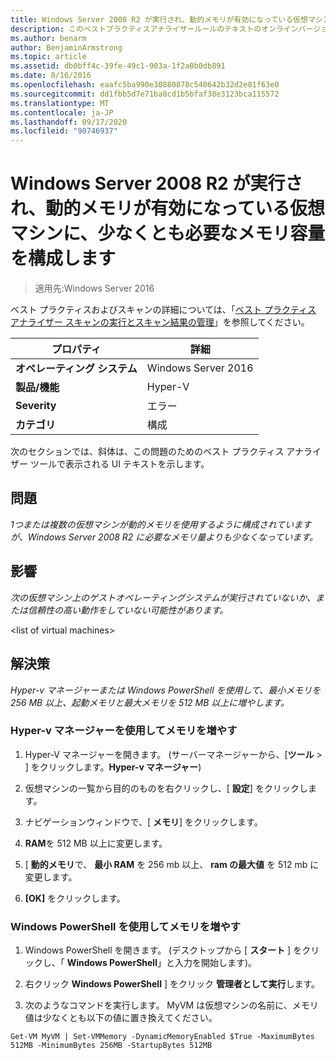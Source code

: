 ```yaml
---
title: Windows Server 2008 R2 が実行され、動的メモリが有効になっている仮想マシンに、少なくとも必要なメモリ容量を構成します
description: このベストプラクティスアナライザールールのテキストのオンラインバージョン。
ms.author: benarm
author: BenjaminArmstrong
ms.topic: article
ms.assetid: db0bff4c-39fe-49c1-903a-1f2a0b0db891
ms.date: 8/16/2016
ms.openlocfilehash: eaafc5ba990e30880878c540642b32d2e81f63e0
ms.sourcegitcommit: dd1fbb5d7e71ba8cd1b5bfaf38e3123bca115572
ms.translationtype: MT
ms.contentlocale: ja-JP
ms.lasthandoff: 09/17/2020
ms.locfileid: "90746937"
---
```

# <a name="configure-at-least-the-required-amount-of-memory-for-a-virtual-machine-running-windows-server-2008-r2-and-enabled-for-dynamic-memory"></a>Windows Server 2008 R2 が実行され、動的メモリが有効になっている仮想マシンに、少なくとも必要なメモリ容量を構成します

>適用先:Windows Server 2016

ベスト プラクティスおよびスキャンの詳細については、「[ベスト プラクティス アナライザー スキャンの実行とスキャン結果の管理](https://go.microsoft.com/fwlink/p/?LinkID=223177)」を参照してください。

|プロパティ|詳細|
|-|-|
|**オペレーティング システム**|Windows Server 2016|
|**製品/機能**|Hyper-V|
|**Severity**|エラー|
|**カテゴリ**|構成|

次のセクションでは、斜体は、この問題のためのベスト プラクティス アナライザー ツールで表示される UI テキストを示します。

## <a name="issue"></a>問題
*1つまたは複数の仮想マシンが動的メモリを使用するように構成されていますが、Windows Server 2008 R2 に必要なメモリ量よりも少なくなっています。*

## <a name="impact"></a>影響
*次の仮想マシン上のゲストオペレーティングシステムが実行されていないか、または信頼性の高い動作をしていない可能性があります。*

\<list of virtual machines>

## <a name="resolution"></a>解決策
*Hyper-v マネージャーまたは Windows PowerShell を使用して、最小メモリを 256 MB 以上、起動メモリと最大メモリを 512 MB 以上に増やします。*

### <a name="increase-memory-using-hyper-v-manager"></a>Hyper-v マネージャーを使用してメモリを増やす

1.  Hyper-V マネージャーを開きます。 (サーバーマネージャーから、[**ツール**  >  ] をクリックします。**Hyper-v マネージャー**)

2.  仮想マシンの一覧から目的のものを右クリックし、[ **設定**] をクリックします。

3.  ナビゲーションウィンドウで、[ **メモリ**] をクリックします。

4.  **RAM**を 512 MB 以上に変更します。

5.  [ **動的メモリ**で、 **最小 RAM** を 256 mb 以上、 **ram の最大値** を 512 mb に変更します。

6.  **[OK]** をクリックします。

### <a name="increase-memory-using-windows-powershell"></a>Windows PowerShell を使用してメモリを増やす

1.  Windows PowerShell を開きます。 (デスクトップから [ **スタート** ] をクリックし、「 **Windows PowerShell**」と入力を開始します)。

2.  右クリック **Windows PowerShell** ] をクリック **管理者として実行**します。

3.  次のようなコマンドを実行します。 MyVM は仮想マシンの名前に、メモリ値は少なくとも以下の値に置き換えてください。

```
Get-VM MyVM | Set-VMMemory -DynamicMemoryEnabled $True -MaximumBytes 512MB -MinimumBytes 256MB -StartupBytes 512MB
```



